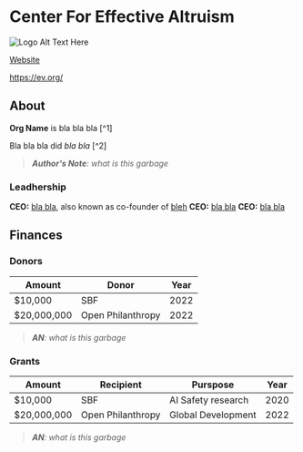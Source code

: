 # Center For Effective Altruism

![Logo Alt Text Here](https://upload.wikimedia.org/wikipedia/commons/thumb/9/9e/Picea_abies_shoot_with_buds%2C_Sogndal%2C_Norway.jpg/240px-Picea_abies_shoot_with_buds%2C_Sogndal%2C_Norway.jpg)

[Website]()

https://ev.org/

## About

**Org Name** is bla bla bla [^1]

Bla bla bla did _bla bla_ [^2]

> ***Author's Note**: what is this garbage*
 
 
### Leadhership

**CEO:** [bla bla](), also known as co-founder of [bleh]()
**CEO:** [bla bla]()
**CEO:** [bla bla]()

## Finances

### Donors

| Amount        | Donor               | Year |
| ------------- | ------------------- | ---- |
| $10,000       | SBF                 | 2022 |
| $20,000,000   | Open Philanthropy   | 2022 |

> _**AN**: what is this garbage_


### Grants

| Amount        | Recipient           | Purspose           | Year |
| ------------- | ------------------- | ------------------ | ---- |
| $10,000       | SBF                 | AI Safety research | 2020 |
| $20,000,000   | Open Philanthropy   | Global Development | 2022 |

> _**AN**: what is this garbage_

